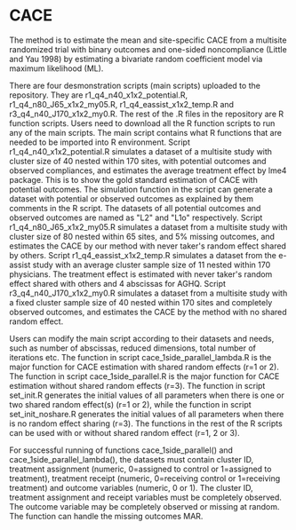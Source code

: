 # CACE
The method is to estimate the mean and site-specific CACE from a multisite randomized trial with binary outcomes and one-sided noncompliance (Little and Yau 1998) by estimating a bivariate random coefficient model via maximum likelihood (ML).

There are four desmonstration scripts (main scripts) uploaded to the repository. They are r1_q4_n40_x1x2_potential.R, r1_q4_n80_J65_x1x2_my05.R, r1_q4_eassist_x1x2_temp.R and r3_q4_n40_J170_x1x2_my0.R. The rest of the .R files in the repository are R function scripts. Users need to download all the R function scripts to run any of the main scripts. The main script contains what R functions that are needed to be imported into R environment. Script r1_q4_n40_x1x2_potential.R simulates a dataset of a multisite study with cluster size of 40 nested within 170 sites, with potential outcomes and observed compliances, and estimates the average treatment effect by lme4 package. This is to show the gold standard estimation of CACE with potential outcomes. The simulation function in the script can generate a dataset with potential or observed outcomes as explained by them comments in the R script. The datasets of all potential outcomes and observed outcomes are named as "L2" and "L1o" respectively. Script r1_q4_n80_J65_x1x2_my05.R simulates a dataset from a multisite study with cluster size of 80 nested within 65 sites, and 5% missing outcomes, and estimates the CACE by our method with never taker's random effect shared by others. Script r1_q4_eassist_x1x2_temp.R simulates a dataset from the e-assist study with an average cluster sample size of 11 nested within 170 physicians. The treatment effect is estimated with never taker's random effect shared with others and 4 abscissas for AGHQ. Script r3_q4_n40_J170_x1x2_my0.R simulates a dataset from a multisite study with a fixed cluster sample size of 40 nested within 170 sites and completely observed outcomes, and estimates the CACE by the method with no shared random effect. 

Users can modify the main script according to their datasets and needs, such as number of abscissas, reduced dimensions, total number of iterations etc. The function in script cace_1side_parallel_lambda.R is the major function for CACE estimation with shared random effects (r=1 or 2). The function in script cace_1side_parallel.R is the major function for CACE estimation without shared random effects (r=3). The function in script set_init.R generates the initial values of all parameters when there is one or two shared random effect(s) (r=1 or 2), while the function in script set_init_noshare.R generates the initial values of all parameters when there is no random effect sharing (r=3). The functions in the rest of the R scripts can be used with or without shared random effect (r=1, 2 or 3). 

For successful running of functions cace_1side_parallel() and cace_1side_parallel_lambda(), the datasets must contain cluster ID, treatment assignment (numeric, 0=assigned to control or 1=assigned to treatment), treatment receipt (numeric, 0=receiving control or 1=receiving treatment) and outcome variables (numeric, 0 or 1). The cluster ID, treatment assignment and receipt variables must be completely observed. The outcome variable may be completely observed or missing at random. The function can handle the missing outcomes MAR.


